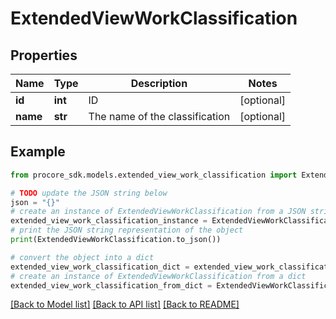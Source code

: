 # ExtendedViewWorkClassification


## Properties

Name | Type | Description | Notes
------------ | ------------- | ------------- | -------------
**id** | **int** | ID | [optional] 
**name** | **str** | The name of the classification | [optional] 

## Example

```python
from procore_sdk.models.extended_view_work_classification import ExtendedViewWorkClassification

# TODO update the JSON string below
json = "{}"
# create an instance of ExtendedViewWorkClassification from a JSON string
extended_view_work_classification_instance = ExtendedViewWorkClassification.from_json(json)
# print the JSON string representation of the object
print(ExtendedViewWorkClassification.to_json())

# convert the object into a dict
extended_view_work_classification_dict = extended_view_work_classification_instance.to_dict()
# create an instance of ExtendedViewWorkClassification from a dict
extended_view_work_classification_from_dict = ExtendedViewWorkClassification.from_dict(extended_view_work_classification_dict)
```
[[Back to Model list]](../README.md#documentation-for-models) [[Back to API list]](../README.md#documentation-for-api-endpoints) [[Back to README]](../README.md)


